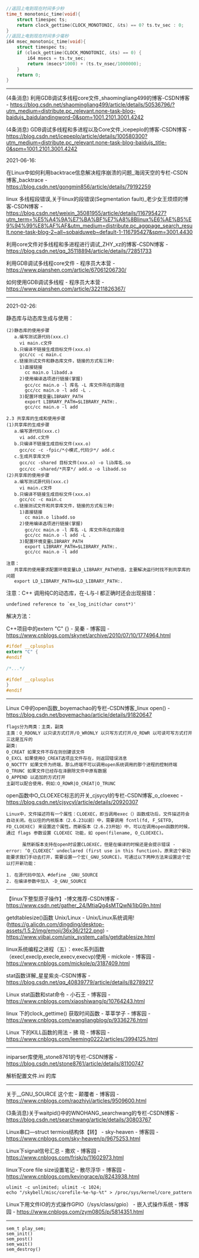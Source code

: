 

```C
//返回上电到现在时间多少秒
time_t monotonic_time(void){
    struct timespec ts;
    return clock_gettime(CLOCK_MONOTONIC, &ts) == 0? ts.tv_sec : 0;
}
//返回上电到现在时间多少毫秒
i64 msec_monotonic_time(void){
    struct timespec ts;
    if (clock_gettime(CLOCK_MONOTONIC, &ts) == 0) {
        i64 msecs = ts.tv_sec;
        return (msecs*1000) + (ts.tv_nsec/1000000);
    }
    return 0;
}
```



---

(4条消息) 利用GDB调试多线程core文件_shaomingliang499的博客-CSDN博客 - https://blog.csdn.net/shaomingliang499/article/details/50536796/?utm_medium=distribute.pc_relevant.none-task-blog-baidujs_baidulandingword-0&spm=1001.2101.3001.4242

(4条消息) GDB调试多线程和多进程以及Core文件_icepeplo的博客-CSDN博客 - https://blog.csdn.net/icepeplo/article/details/100580300?utm_medium=distribute.pc_relevant.none-task-blog-baidujs_title-0&spm=1001.2101.3001.4242

2021-06-16:

在Linux中如何利用backtrace信息解决程序崩溃的问题_海阔天空的专栏-CSDN博客_backtrace - https://blog.csdn.net/gongmin856/article/details/79192259

linux 多线程段错误,关于linux的段错误(Segmentation fault)_老少女王烦烦的博客-CSDN博客 - https://blog.csdn.net/weixin_35081955/article/details/116795427?utm_term=%E5%A4%9A%E7%BA%BF%E7%A8%8Blinux%E6%AE%B5%E9%94%99%E8%AF%AF&utm_medium=distribute.pc_aggpage_search_result.none-task-blog-2~all~sobaiduweb~default-1-116795427&spm=3001.4430

利用core文件对多线程和多进程进行调试_ZHY_xz的博客-CSDN博客 - https://blog.csdn.net/qq_35118894/article/details/72851733

利用GDB调试多线程core文件 - 程序员大本营 - https://www.pianshen.com/article/67061206730/

如何使用GDB调试多线程 - 程序员大本营 - https://www.pianshen.com/article/32211826367/

----

2021-02-26:

静态库与动态库生成与使用：

```
(2)静态库的使用步骤
   a.编写测试源代码(xxx.c)
     vi main.c文件
   b.只编译不链接生成目标文件(xxx.o)
     gcc/cc -c main.c
   c.链接测试文件和静态库文件，链接的方式有三种:
     1)直接链接
       cc main.o libadd.a
     2)使用编译选项进行链接(掌握)
       gcc/cc main.o -l 库名 -L 库文件所在的路径
       gcc/cc main.o -l add -L .
     3)配置环境变量LIBRARY_PATH
       export LIBRARY_PATH=$LIBRARY_PATH:.
       gcc/cc main.o -l add

2.3 共享库的生成和使用步骤
(1)共享库的生成步骤
   a.编写源代码(xxx.c)
     vi add.c文件
   b.只编译不链接生成目标文件(xxx.o)
     gcc/cc -c -fpic/*小模式,代码少*/ add.c
   c.生成共享库文件
     gcc/cc -shared 目标文件(xxx.o) -o lib库名.so
     gcc/cc -shared/*共享*/ add.o -o libadd.so
(2)共享库的使用步骤
   a.编写测试源代码(xxx.c)
     vi main.c文件
   b.只编译不链接生成目标文件(xxx.o)
     gcc/cc -c main.c
   c.链接测试文件和共享库文件，链接的方式有三种:
     1)直接链接
       cc main.o libadd.so
     2)使用编译选项进行链接(掌握)
       gcc/cc main.o -l 库名 -L 库文件所在的路径
       gcc/cc main.o -l add -L .
     3)配置环境变量LIBRARY_PATH
       export LIBRARY_PATH=$LIBRARY_PATH:.
       gcc/cc main.o -l add

注意：
   共享库的使用要求配置环境变量LD_LIBRARY_PATH的值，主要解决运行时找不到共享库的问题
   export LD_LIBRARY_PATH=$LD_LIBRARY_PATH:.
```

注意：C++ 调用纯C的动态库，在-L与-l 都正确时还会出现报错：

```
undefined reference to `ex_log_init(char const*)'
```

解决方法：

C++项目中的extern "C" {} - 吴秦 - 博客园 - https://www.cnblogs.com/skynet/archive/2010/07/10/1774964.html

```C
#ifdef __cplusplus
extern "C" {
#endif
 
/*...*/
 
#ifdef __cplusplus
}
#endif
```

---



Linux C中的open函数_boyemachao的专栏-CSDN博客_linux open() - https://blog.csdn.net/boyemachao/article/details/91820647

```
flags分为两类：主类，副类
主类：O_RDONLY 以只读方式打开/O_WRONLY 以只写方式打开/O_RDWR 以可读可写方式打开
三这是互斥的
副类:
O_CREAT 如果文件不存在则创建该文件
O_EXCL 如果使用O_CREAT选项且文件存在，则返回错误消息
O_NOCTTY 如果文件为终端，那么终端不可以调用open系统调用的那个进程的控制终端
O_TRUNC 如果文件已经存在泽删除文件中原有数据
O_APPEND 以追加的方式打开
主副可以配合使用，例如:O_RDWR|O_CREAT|O_TRUNC
```

open函数中O_CLOEXEC标志的开关_cjsycyl的专栏-CSDN博客_o_cloexec - https://blog.csdn.net/cjsycyl/article/details/20920307

```
Linux中，文件描述符有一个属性：CLOEXEC，即当调用exec（）函数成功后，文件描述符会自动关闭。在以往的内核版本（2.6.23以前）中，需要调用 fcntl(fd, F_SETFD, FD_CLOEXEC) 来设置这个属性。而新版本（2.6.23开始）中，可以在调用open函数的时候，通过 flags 参数设置 CLOEXEC 功能，如 open(filename, O_CLOEXEC)。

      虽然新版本支持在open时设置CLOEXEC，但是在编译的时候还是会提示错误 - error: ‘O_CLOEXEC’ undeclared (first use in this function)。原来这个新功能要求我们手动去打开，需要设置一个宏(_GNU_SOURCE)。可通过以下两种方法来设置这个宏以打开新功能：

1. 在源代码中加入 #define _GNU_SOURCE
2. 在编译参数中加入 -D_GNU_SOURCE
```



---

【linux下整型原子操作】-博文推荐-CSDN博客 - https://www.csdn.net/gather_24/MtjaQg4sMTQwNi1ibG9n.html



getdtablesize()函数 Unix/Linux - Unix/Linux系统调用!(https://g.alicdn.com/dingding/desktop-assets/1.5.2/img/emoji/36x36/2122.png) - https://www.yiibai.com/unix_system_calls/getdtablesize.html

linux系统编程之进程（五）：exec系列函数（execl,execlp,execle,execv,execvp)使用 - mickole - 博客园 - https://www.cnblogs.com/mickole/p/3187409.html

stat函数详解_星星紫炎-CSDN博客 - https://blog.csdn.net/qq_40839779/article/details/82789217

Linux stat函数和stat命令 - 小石王 - 博客园 - https://www.cnblogs.com/xiaoshiwang/p/10764243.html

linux 下的clock_gettime() 获取时间函数 - 莘莘学子 - 博客园 - https://www.cnblogs.com/wangliangblog/p/9336276.html

Linux 下的KILL函数的用法 - 拂 晓 - 博客园 - https://www.cnblogs.com/leeming0222/articles/3994125.html

---

iniparser库使用_stone8761的专栏-CSDN博客 - https://blog.csdn.net/stone8761/article/details/81100747

解析配置文件.ini 的库

---

关于__GNU_SOURCE 这个宏 - 颠覆者 - 博客园 - https://www.cnblogs.com/raozhiyi/articles/9509600.html

(3条消息)关于waitpid()中的WNOHANG_searchwang的专栏-CSDN博客 - https://blog.csdn.net/searchwang/article/details/30803767

Linux串口—struct termios结构体【转】 - sky-heaven - 博客园 - https://www.cnblogs.com/sky-heaven/p/9675253.html

Linux下signal信号汇总 - 撒欢 - 博客园 - https://www.cnblogs.com/frisk/p/11602973.html

linux下core file size设置笔记 - 散尽浮华 - 博客园 - https://www.cnblogs.com/kevingrace/p/8243938.html

```
ulimit -c unlimited; ulimit -c 1024; 
echo "/skybell/misc/corefile-%e-%p-%t" > /proc/sys/kernel/core_pattern 
```



Linux下用文件IO的方式操作GPIO（/sys/class/gpio） - 嵌入式操作系统 - 博客园 - https://www.cnblogs.com/zym0805/p/5814351.html



----



```
sem_t play_sem;
sem_init()
sem_post()
sem_wait()
sem_destroy()
```

